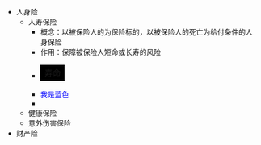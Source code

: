 - 人身险
	- 人寿保险
		- 概念：以被保险人的为保险标的，以被保险人的死亡为给付条件的人身保险
		- 作用：保障被保险人短命或长寿的风险
		- <table><tr><td bgcolor=black>寿命</td></tr></table>
		- <font color=Blue>我是蓝色</font>
		-
	- 健康保险
	- 意外伤害保险
- 财产险